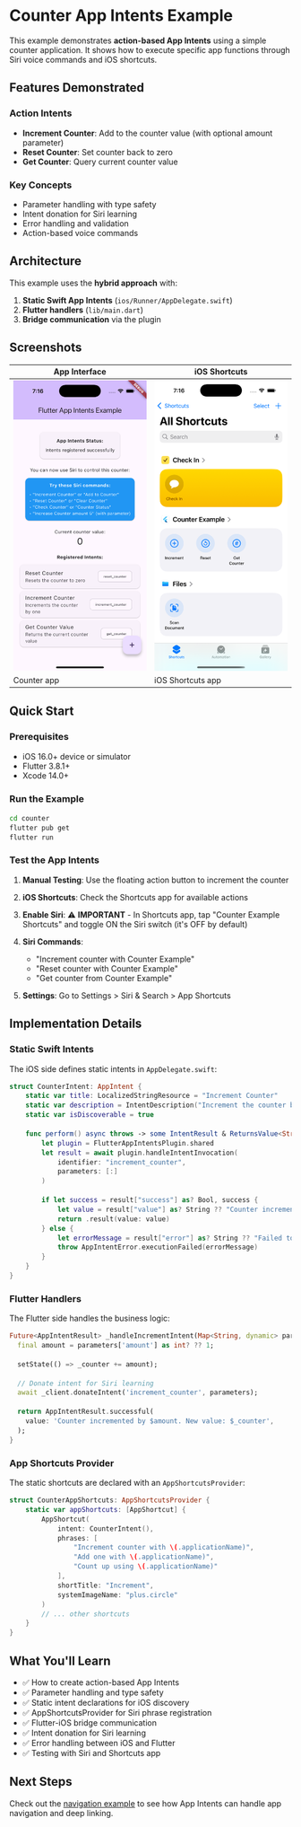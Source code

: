 # Counter App Intents Example

This example demonstrates **action-based App Intents** using a simple counter application. It shows how to execute specific app functions through Siri voice commands and iOS shortcuts.

## Features Demonstrated

### Action Intents
- **Increment Counter**: Add to the counter value (with optional amount parameter)
- **Reset Counter**: Set counter back to zero
- **Get Counter**: Query current counter value

### Key Concepts
- Parameter handling with type safety
- Intent donation for Siri learning
- Error handling and validation
- Action-based voice commands

## Architecture

This example uses the **hybrid approach** with:

1. **Static Swift App Intents** (`ios/Runner/AppDelegate.swift`)
2. **Flutter handlers** (`lib/main.dart`) 
3. **Bridge communication** via the plugin

## Screenshots

| App Interface | iOS Shortcuts |
|---------------|---------------|
| <img src="screenshots/app_interface.png" alt="Counter App Interface" width="250"> | <img src="screenshots/ios_shortcuts.png" alt="iOS Shortcuts" width="250"> |
| Counter app | iOS Shortcuts app |

## Quick Start

### Prerequisites
- iOS 16.0+ device or simulator
- Flutter 3.8.1+
- Xcode 14.0+

### Run the Example

```bash
cd counter
flutter pub get
flutter run
```

### Test the App Intents

1. **Manual Testing**: Use the floating action button to increment the counter

2. **iOS Shortcuts**: Check the Shortcuts app for available actions

3. **Enable Siri**: ⚠️ **IMPORTANT** - In Shortcuts app, tap "Counter Example Shortcuts" and toggle ON the Siri switch (it's OFF by default)

4. **Siri Commands**:
   - "Increment counter with Counter Example"
   - "Reset counter with Counter Example"
   - "Get counter from Counter Example"

5. **Settings**: Go to Settings > Siri & Search > App Shortcuts

## Implementation Details

### Static Swift Intents

The iOS side defines static intents in `AppDelegate.swift`:

```swift
struct CounterIntent: AppIntent {
    static var title: LocalizedStringResource = "Increment Counter"
    static var description = IntentDescription("Increment the counter by one")
    static var isDiscoverable = true
    
    func perform() async throws -> some IntentResult & ReturnsValue<String> {
        let plugin = FlutterAppIntentsPlugin.shared
        let result = await plugin.handleIntentInvocation(
            identifier: "increment_counter",
            parameters: [:]
        )
        
        if let success = result["success"] as? Bool, success {
            let value = result["value"] as? String ?? "Counter incremented"
            return .result(value: value)
        } else {
            let errorMessage = result["error"] as? String ?? "Failed to increment counter"
            throw AppIntentError.executionFailed(errorMessage)
        }
    }
}
```

### Flutter Handlers  

The Flutter side handles the business logic:

```dart
Future<AppIntentResult> _handleIncrementIntent(Map<String, dynamic> parameters) async {
  final amount = parameters['amount'] as int? ?? 1;
  
  setState(() => _counter += amount);
  
  // Donate intent for Siri learning
  await _client.donateIntent('increment_counter', parameters);
  
  return AppIntentResult.successful(
    value: 'Counter incremented by $amount. New value: $_counter',
  );
}
```

### App Shortcuts Provider

The static shortcuts are declared with an `AppShortcutsProvider`:

```swift
struct CounterAppShortcuts: AppShortcutsProvider {
    static var appShortcuts: [AppShortcut] {
        AppShortcut(
            intent: CounterIntent(),
            phrases: [
                "Increment counter with \(.applicationName)",
                "Add one with \(.applicationName)",
                "Count up using \(.applicationName)"
            ],
            shortTitle: "Increment",
            systemImageName: "plus.circle"
        )
        // ... other shortcuts
    }
}
```

## What You'll Learn

- ✅ How to create action-based App Intents
- ✅ Parameter handling and type safety  
- ✅ Static intent declarations for iOS discovery
- ✅ AppShortcutsProvider for Siri phrase registration
- ✅ Flutter-iOS bridge communication
- ✅ Intent donation for Siri learning
- ✅ Error handling between iOS and Flutter
- ✅ Testing with Siri and Shortcuts app

## Next Steps

Check out the [navigation example](../navigation/) to see how App Intents can handle app navigation and deep linking.